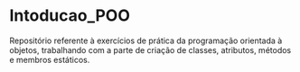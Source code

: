 # Intoducao_POO

Repositório referente à exercícios de prática da programação orientada à objetos, trabalhando com a parte de criação de classes, atributos, métodos e membros estáticos. 
